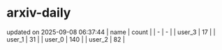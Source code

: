 # arxiv-daily
updated on 2025-09-08 06:37:44
| name | count |
| - | - |
| user_3 | 17 |
| user_1 | 31 |
| user_0 | 140 |
| user_2 | 82 |
